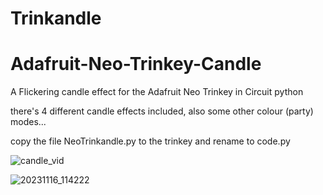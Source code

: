 # Trinkandle

# Adafruit-Neo-Trinkey-Candle
A Flickering candle effect for the Adafruit Neo Trinkey in Circuit python

there's 4 different candle effects included, also some other colour (party) modes... 

copy the file NeoTrinkandle.py to the trinkey and rename to code.py

![candle_vid](https://github.com/mrglennjones/Adafruit-Neo-Trinkey-Candle/assets/78789353/5d628bb0-4a8c-4262-9a74-e1bb8bd3a7c3)

![20231116_114222](https://github.com/mrglennjones/Adafruit-Neo-Trinkey-Candle/assets/78789353/7bf92157-1a16-4955-9c33-029cdcb7253e)


